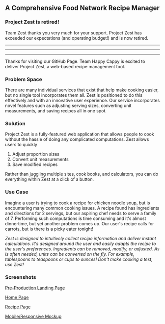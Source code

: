 ## A Comprehensive Food Network Recipe Manager

### Project Zest is retired!
Team Zest thanks you very much for your support. Project Zest has exceeded our expectations (and operating budget!) and is now retired.

******************************************************************************************************************************
******************************************************************************************************************************
******************************************************************************************************************************

Thanks for visiting our GitHub Page. Team Happy Cappy is excited to deliver Project Zest, a web-based recipe management tool.

### Problem Space
There are many individual services that exist that help make cooking easier, but no single tool incorporates them all. Zest is positioned to do this effectively and with an innovative user experience. Our service incorporates novel features such as adjusting serving sizes, converting unit measurements, and saving recipes all in one spot.


### Solution
Project Zest is a fully-featured web application that allows people to cook without the hassle of doing any complicated computations. Zest allows users to quickly
1. Adjust proportion sizes
2. Convert unit measurements
3. Save modified recipes

Rather than juggling multiple sites, cook books, and calculators, you can do everything within Zest at a click of a button. 

### Use Case
Imagine a user is trying to cook a recipe for chicken noodle soup, but is encountering many common cooking issues. A recipe found has ingredients and directions for 2 servings, but our aspiring chef needs to serve a family of 7. Performing such computations is time consuming and it's almost dinnertime, but yet another problem comes up. Our user's recipe calls for carrots, but is there is a picky eater tonight!


_Zest is designed to intuitively collect recipe information and deliver instant calculations. It's designed around the user and easily adapts the recipe to the user's preferences. Ingredients can be removed, modify, or adjusted. As is often needed, units can be converted on the fly. For example, tablespoons to teaspoons or cups to ounces! Don't make cooking a test, use Zest!_

### Screenshots
[Pre-Production Landing Page](https://drive.google.com/file/d/1X2Q0izxte8uIafGjYoAsQD6QB1bpKMrE/view?usp=sharing)

[Home Page](https://drive.google.com/file/d/1Q4RgYCdUujymgd-wy94POXSsF8vkjfaS/view?usp=sharing)

[Recipe Page](https://drive.google.com/file/d/1SDyE2OndF4yrl16GsqEFVq2RX6t4iEPM/view?usp=sharing)

[Mobile/Responsive Mockup](https://drive.google.com/file/d/1GL8v-SRZyKVcWIbt5zNR1aoEf-r5Oaoe/view?usp=sharing)
